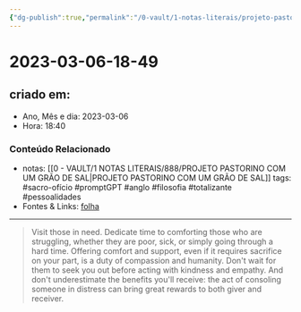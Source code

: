 ```yaml
---
{"dg-publish":true,"permalink":"/0-vault/1-notas-literais/projeto-pastorino/2023-03-06-18-49/","title":"2023-03-06-18-49","tags":["sacro-ofício","promptGPT","anglo","filosofia","totalizante","pessoalidades"],"dgHomeLink":true,"dgShowLocalGraph":true,"dgShowFileTree":true,"dgEnableSearch":true}
---
```


# 2023-03-06-18-49

## criado em: 
-  Ano, Mês e dia: 2023-03-06
- Hora: 18:40

### Conteúdo Relacionado
- notas: [[0 - VAULT/1 NOTAS LITERAIS/888/PROJETO PASTORINO COM UM GRÃO DE SAL\|PROJETO PASTORINO COM UM GRÃO DE SAL]]
tags: #sacro-ofício #promptGPT #anglo #filosofia #totalizante #pessoalidades 
- Fontes & Links: [folha](https://www1.folha.uol.com.br/folha/livrariadafolha/825139-ha-cem-anos-nascia-carlos-torres-pastorino-autor-de-minutos-de-sabedoria.shtml)
---
>Visit those in need. Dedicate time to comforting those who are struggling, whether they are poor, sick, or simply going through a hard time. Offering comfort and support, even if it requires sacrifice on your part, is a duty of compassion and humanity. Don't wait for them to seek you out before acting with kindness and empathy. And don't underestimate the benefits you'll receive: the act of consoling someone in distress can bring great rewards to both giver and receiver.
